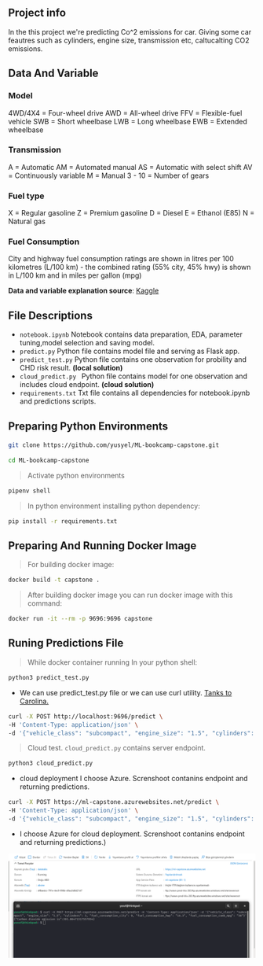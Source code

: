 ## Project info 
In the this project we're predicting Co^2 emissions for car. Giving some car feautres such as cylinders, engine size, transmission etc, caltucalting CO2 emissions.


## Data And Variable
### Model ###

4WD/4X4 = Four-wheel drive
AWD = All-wheel drive
FFV = Flexible-fuel vehicle
SWB = Short wheelbase
LWB = Long wheelbase
EWB = Extended wheelbase

### Transmission ###

A = Automatic
AM = Automated manual
AS = Automatic with select shift
AV = Continuously variable
M = Manual
3 - 10 = Number of gears
### Fuel type ###

X = Regular gasoline
Z = Premium gasoline
D = Diesel
E = Ethanol (E85)
N = Natural gas

### Fuel Consumption ###


City and highway fuel consumption ratings are shown in litres per 100 kilometres (L/100 km) - the combined rating (55% city, 45% hwy) is shown in L/100 km and in miles per gallon (mpg)


**Data and variable explanation source**:  [Kaggle](https://www.kaggle.com/debajyotipodder/co2-emission-by-vehicles)



## File Descriptions

* `notebook.ipynb`  Notebook contains data  preparation, EDA, parameter tuning,model selection and saving model.
* `predict.py` Python file contains model file and serving as Flask app.
* `predict_test.py` Python file contains one observation for probility and CHD risk result. **(local solution)**
* `cloud_predict.py ` Python file contains model for one observation and includes cloud endpoint. **(cloud solution)**
* `requirements.txt` Txt file contains all dependencies  for notebook.ipynb and predictions scripts. 


## Preparing Python Environments





```bash
git clone https://github.com/yusyel/ML-bookcamp-capstone.git
```


```bash
cd ML-bookcamp-capstone
```

> Activate python environments
```bash
pipenv shell
```
> In python environment installing python dependency:

```bash
pip install -r requirements.txt
```
## Preparing And Running Docker Image


> For building docker image:
```bash
docker build -t capstone .
```
> After building docker image you can run docker image with this command:

```bash
docker run -it --rm -p 9696:9696 capstone 
```

## Runing Predictions File

> While docker container running In your python shell:

```bash
python3 predict_test.py
```
*  We can use predict_test.py file or we can use curl utility. [Tanks to Carolina.](https://github.com/diascarolina/project-insurance-forecast)

```bash
curl -X POST http://localhost:9696/predict \
-H 'Content-Type: application/json' \
-d '{"vehicle_class": "subcompact", "engine_size": "1.5", "cylinders": 3, "fuel_consumption_city": 9, "fuel_consumption_hwy": "6.3", "fuel_consumption_comb_mpg": "38"}'
```

> Cloud test. `cloud_predict.py` contains server endpoint.

```bash
python3 cloud_predict.py
```
* cloud deployment I choose Azure. Screnshoot contanins endpoint and returning predictions.
```bash
curl -X POST https://ml-capstone.azurewebsites.net/predict \
-H 'Content-Type: application/json' \
-d '{"vehicle_class": "subcompact", "engine_size": "1.5", "cylinders": 3, "fuel_consumption_city": 9, "fuel_consumption_hwy": "6.3", "fuel_consumption_comb_mpg": "38"}'
```

* I choose Azure for cloud deployment. Screnshoot contanins endpoint and returning predictions.)

![Screenshot](cloud.png)


